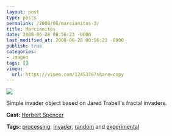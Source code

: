 ```yaml
---
layout: post
type: posts
permalink: /2008/06/marcianitos-3/
title: Marcianitos
date: 2008-06-28 00:56:23 -0000
last_modified_at: 2008-06-28 00:56:23 -0000
publish: true
categories:
- imagen
tags: []
vimeo:
  url: https://vimeo.com/1245376?share=copy
---
```

[![](http://i.vimeocdn.com/video/57287882_200x150.jpg)](http://vimeo.com/1245376)

Simple invader object based on Jared Trabell's fractal invaders.

**Cast:** [Herbert Spencer](http://vimeo.com/hspencer)

**Tags:** [processing](http://vimeo.com/tag:processing), [invader](http://vimeo.com/tag:invader), [random](http://vimeo.com/tag:random) and [experimental](http://vimeo.com/tag:experimental)
